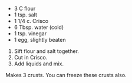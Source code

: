 - 3 C flour
- 1 tsp. salt
- 1 1/4 c. Crisco
- 6 Tbsp. water (cold)
- 1 tsp. vinegar
- 1 egg, slightly beaten

1. Sift flour and salt together.
1. Cut in Crisco.
1. Add liquids and mix.

Makes 3 crusts. You can freeze these crusts also.
